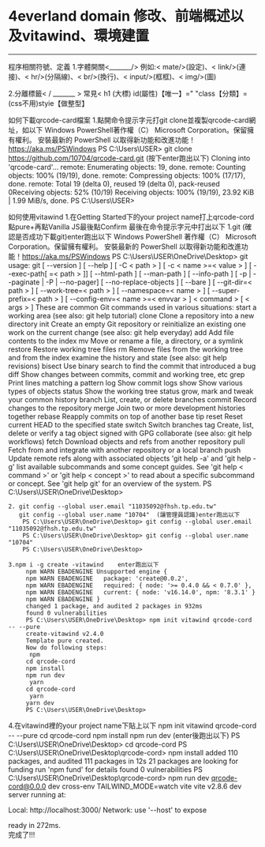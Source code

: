 # 4everland domain 修改、前端概述以及vitawind、環境建置
------------------------------------------------------------
程序相關符號、定義
  1.字體開關<_______/>
       例如:< mate/>(設定)、< link/>(連接)、< hr/>(分隔線)、< br/>(換行)、< input/>(框框)、< img/>(圖)
  
  2.分離標籤< / _______ >
  常見< h1 (大標) id(屬性)【唯一】="     "class【分類】=           
    (css不用)styie【做整型】

如何下載qrcode-card檔案
  1.點開命令提示字元打git clone並複製qrcode-card網址，如以下
     Windows PowerShell著作權（C） Microsoft Corporation。保留擁有權利。
     安裝最新的 PowerShell 以取得新功能和改進功能！https://aka.ms/PSWindows
     PS C:\Users\USER> git clone https://github.com/10704/qrcode-card.git   (按下enter跑出以下)
     Cloning into 'qrcode-card'...
     remote: Enumerating objects: 19, done.
     remote: Counting objects: 100% (19/19), done.
     remote: Compressing objects: 100% (17/17), done.
     remote: Total 19 (delta 0), reused 19 (delta 0), pack-reused 0Receiving objects:  52% (10/19)
     Receiving objects: 100% (19/19), 23.92 KiB | 1.99 MiB/s, done.
     PS C:\Users\USER>

如何使用vitawind
  1.在Getting Started下的your project name打上qrcode-cord點pure+再點Vanilla JS最後點Confirm
最後在命令提示字元中打出以下
  1.git (確認是否成功下載git)enter跑出以下
    Windows PowerShell
    著作權（C） Microsoft Corporation。保留擁有權利。
    安裝最新的 PowerShell 以取得新功能和改進功能！https://aka.ms/PSWindows
    PS C:\Users\USER\OneDrive\Desktop> git
    usage: git [ --version ] [ --help ] [ -C < path > ] [ -c < name >=< value > ]
               [ --exec-path[ =< path > ]] [ --html-path ] [ --man-path ] [ --info-path ]
               [ -p | --paginate | -P | --no-pager] [ --no-replace-objects ] [ --bare ]
               [ --git-dir=< path > ] [ --work-tree=< path > ] [ --namespace=< name > ]
               [ --super-prefix=< path > ] [ --config-env=< name >=< envvar > ]
               < command > [ < args > ]
      These are common Git commands used in various situations:
      start a working area (see also: git help tutorial)
         clone     Clone a repository into a new directory
         init      Create an empty Git repository or reinitialize an existing one
      work on the current change (see also: git help everyday)
         add       Add file contents to the index
         mv        Move or rename a file, a directory, or a symlink
         restore   Restore working tree files
         rm        Remove files from the working tree and from the index
      examine the history and state (see also: git help revisions)
         bisect    Use binary search to find the commit that introduced a bug
         diff      Show changes between commits, commit and working tree, etc
         grep      Print lines matching a pattern
         log       Show commit logs
         show      Show various types of objects
         status    Show the working tree status
      grow, mark and tweak your common history
         branch    List, create, or delete branches
         commit    Record changes to the repository
         merge     Join two or more development histories together
         rebase    Reapply commits on top of another base tip
         reset     Reset current HEAD to the specified state
         switch    Switch branches
         tag       Create, list, delete or verify a tag object signed with GPG
      collaborate (see also: git help workflows)
         fetch     Download objects and refs from another repository
         pull      Fetch from and integrate with another repository or a local branch
         push      Update remote refs along with associated objects
      'git help -a' and 'git help -g' list available subcommands and some
      concept guides. See 'git help < command >' or 'git help < concept >'
      to read about a specific subcommand or concept.
      See 'git help git' for an overview of the system.
      PS C:\Users\USER\OneDrive\Desktop>

    2. git config --global user.email "11035092@fhsh.tp.edu.tw"
       git config --global user.name "10704"  (讓管理員認識)enter跑出以下
        PS C:\Users\USER\OneDrive\Desktop> git config --global user.email "11035092@fhsh.tp.edu.tw"  
        PS C:\Users\USER\OneDrive\Desktop> git config --global user.name "10704"
        PS C:\Users\USER\OneDrive\Desktop>
 
    3.npm i -g create -vitawind    enter跑出以下
         npm WARN EBADENGINE Unsupported engine {
         npm WARN EBADENGINE   package: 'create@0.0.2',
         npm WARN EBADENGINE   required: { node: '>= 0.4.0 && < 0.7.0' },
         npm WARN EBADENGINE   current: { node: 'v16.14.0', npm: '8.3.1' }
         npm WARN EBADENGINE }
         changed 1 package, and audited 2 packages in 932ms
         found 0 vulnerabilities
         PS C:\Users\USER\OneDrive\Desktop> npm init vitawind qrcode-cord -- --pure
         create-vitawind v2.4.0
         Template pure created.
         Now do following steps:
          npm
         cd qrcode-cord
         npm install
         npm run dev
          yarn
         cd qrcode-cord
          yarn
         yarn dev
         PS C:\Users\USER\OneDrive\Desktop>
        
4.在vitawind裡的your project name下貼上以下
   npm init vitawind qrcode-cord -- --pure
   cd qrcode-cord
   npm install
   npm run dev   (enter後跑出以下)
   PS C:\Users\USER\OneDrive\Desktop> cd qrcode-cord
   PS C:\Users\USER\OneDrive\Desktop\qrcode-cord> npm install
   added 110 packages, and audited 111 packages in 12s
   21 packages are looking for funding
   run 'npm fund' for details
   found 0 vulnerabilities
   PS C:\Users\USER\OneDrive\Desktop\qrcode-cord> npm run dev
   qrcode-cord@0.0.0 dev 
   cross-env TAILWIND_MODE=watch vite
   vite v2.8.6 dev server running at:

   Local: http://localhost:3000/
   Network: use '--host' to expose

   ready in 272ms.                  
   完成了!!!



